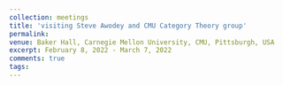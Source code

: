 ```yaml
---
collection: meetings
title: 'visiting Steve Awodey and CMU Category Theory group'
permalink: 
venue: Baker Hall, Carnegie Mellon University, CMU, Pittsburgh, USA
excerpt: February 8, 2022 - March 7, 2022
comments: true
tags:
---
```



